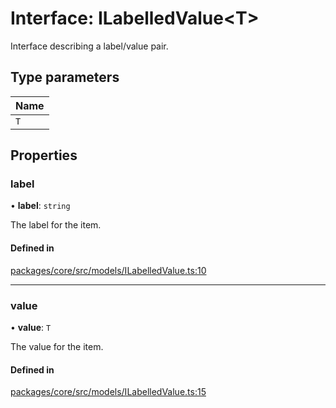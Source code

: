 # Interface: ILabelledValue\<T\>

Interface describing a label/value pair.

## Type parameters

| Name |
| :--- |
| `T`  |

## Properties

### label

• **label**: `string`

The label for the item.

#### Defined in

[packages/core/src/models/ILabelledValue.ts:10](https://github.com/gtscio/framework/blob/51767d6/packages/core/src/models/ILabelledValue.ts#L10)

---

### value

• **value**: `T`

The value for the item.

#### Defined in

[packages/core/src/models/ILabelledValue.ts:15](https://github.com/gtscio/framework/blob/51767d6/packages/core/src/models/ILabelledValue.ts#L15)
